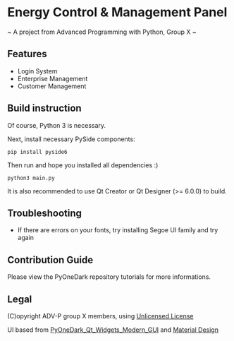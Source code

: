 # Energy Control & Management Panel
~ A project from Advanced Programming with Python, Group X ~

## Features
 - Login System
 - Enterprise Management
 - Customer Management
 
## Build instruction

Of course, Python 3 is necessary.

Next, install necessary PySide components:
``` 
pip install pyside6 
```

Then run and hope you installed all dependencies :)
```
python3 main.py
```

It is also recommended to use Qt Creator or Qt Designer (>= 6.0.0) to build.

## Troubleshooting

 - If there are errors on your fonts, try installing Segoe UI family and try again

## Contribution Guide

Please view the PyOneDark repository tutorials for more informations.

## Legal

(C)opyright ADV-P group X members, using [Unlicensed License](https://unlicense.org/)

UI based from [PyOneDark_Qt_Widgets_Modern_GUI](https://github.com/Wanderson-Magalhaes/PyOneDark_Qt_Widgets_Modern_GUI) and [Material Design](https://material.io)